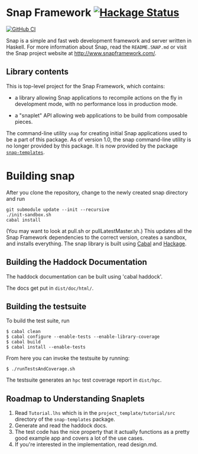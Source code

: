 Snap Framework [![Hackage Status](https://img.shields.io/hackage/v/snap.svg)](https://hackage.haskell.org/package/snap)
==============

[![GitHub CI](https://github.com/snapframework/snap/workflows/CI/badge.svg)](https://github.com/snapframework/snap/actions)

Snap is a simple and fast web development framework and server written in
Haskell. For more information about Snap, read the `README.SNAP.md` or visit
the Snap project website at http://www.snapframework.com/.

## Library contents

This is top-level project for the Snap Framework, which contains:

  * a library allowing Snap applications to recompile actions on the
    fly in development mode, with no performance loss in production
    mode.

  * a "snaplet" API allowing web applications to be build from composable
    pieces.

The command-line utility `snap` for creating initial Snap applications used to
be a part of this package. As of version 1.0, the snap command-line utility is
no longer provided by this package.  It is now provided by the package
[`snap-templates`](https://github.com/snapframework/snap-templates).

Building snap
=============

After you clone the repository, change to the newly created snap directory and
run

    git submodule update --init --recursive
    ./init-sandbox.sh
    cabal install

(You may want to look at pull.sh or pullLatestMaster.sh.)
This updates all the Snap Framework dependencies to the correct version,
creates a sandbox, and installs everything.  The snap library is built using
[Cabal](http://www.haskell.org/cabal/) and
[Hackage](http://hackage.haskell.org/packages/hackage.html).

## Building the Haddock Documentation

The haddock documentation can be built using 'cabal haddock'.

The docs get put in `dist/doc/html/`.


## Building the testsuite

To build the test suite, run

    $ cabal clean
    $ cabal configure --enable-tests --enable-library-coverage
    $ cabal build
    $ cabal install --enable-tests

From here you can invoke the testsuite by running:

    $ ./runTestsAndCoverage.sh


The testsuite generates an `hpc` test coverage report in `dist/hpc`.


## Roadmap to Understanding Snaplets

1. Read `Tutorial.lhs` which is in the `project_template/tutorial/src` directory of the `snap-templates` package.
2. Generate and read the haddock docs.
3. The test code has the nice property that it actually functions as a pretty good example app and covers a lot of the use cases.
4. If you're interested in the implementation, read design.md.
